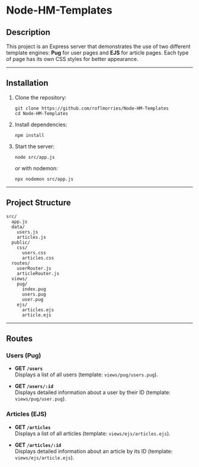 # Node-HM-Templates

## Description

This project is an Express server that demonstrates the use of two different template engines: **Pug** for user pages and **EJS** for article pages. Each type of page has its own CSS styles for better appearance.

---

## Installation

1. Clone the repository:
   ```
   git clone https://github.com/roflmorries/Node-HM-Templates
   cd Node-HM-Templates
   ```

2. Install dependencies:
   ```
   npm install
   ```

3. Start the server:
   ```
   node src/app.js
   ```
   or with nodemon:
   ```
   npx nodemon src/app.js
   ```

---

## Project Structure

```
src/
  app.js
  data/
    users.js
    articles.js
  public/
    css/
      users.css
      articles.css
  routes/
    userRouter.js
    articleRouter.js
  views/
    pug/
      index.pug
      users.pug
      user.pug
    ejs/
      articles.ejs
      article.ejs
```

---

## Routes

### Users (Pug)

- **GET `/users`**  
  Displays a list of all users (template: `views/pug/users.pug`).

- **GET `/users/:id`**  
  Displays detailed information about a user by their ID (template: `views/pug/user.pug`).

### Articles (EJS)

- **GET `/articles`**  
  Displays a list of all articles (template: `views/ejs/articles.ejs`).

- **GET `/articles/:id`**  
  Displays detailed information about an article by its ID (template: `views/ejs/article.ejs`).
